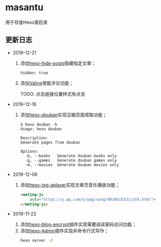 # masantu
用于存放Hexo源目录
## 更新日志
- 2019-12-21
    1. 添加[hexo-hide-posts](https://github.com/printempw/hexo-hide-posts/)隐藏指定文章；
        ```shell
        hidden: true
        ```
    2. 添加[Valine](https://github.com/xCss/Valine)使能评论功能；
    
        TODO: 点击链接位置样式有点丑
- 2019-12-16
    1. 添加[hexo-douban](https://github.com/mythsman/hexo-douban)实现豆瓣页面爬取功能；
        ```shell
        $ hexo douban -h
        Usage: hexo douban
        
        Description:
        Generate pages from douban
        
        Options:
          -b, --books   Generate douban books only
          -g, --games   Generate douban games only
          -m, --movies  Generate douban movies only
        ```
- 2019-12-06
    1. 添加[hexo-tag-aplayer](https://github.com/MoePlayer/hexo-tag-aplayer)实现文章页音乐播放功能；
        ```html
        <meting-js
            auto="https://y.qq.com/n/yqq/song/001RGrEX3ija5X.html">
        </meting-js>
        ```

- 2019-11-22
    1. 添加[hexo-blog-encrypt](https://github.com/MikeCoder/hexo-blog-encrypt)插件实现需要阅读密码访问功能；
    2. 添加[hexo-Admin](https://github.com/jaredly/hexo-admin)插件实现非命令行式写作；
        ```bash
        hexo server -d
        ```
